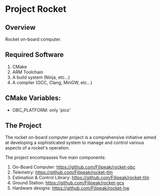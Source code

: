 # Project Rocket

## Overview

Rocket on-board computer.

## Required Software

1. CMake
2. ARM Toolchain
3. A build system (Ninja, etc...)
4. A compiler (GCC, Clang, MinGW, etc...)

## CMake Variables:
   - OBC_PLATFORM: only 'pico'
  
## The Project
The rocket on-board computer project is a comprehensive initiative aimed at developing a sophisticated system to manage and control various aspects of a rocket's operation. 

The project encompasses five main components:
 1. On-Board Computer: https://github.com/Filipeak/rocket-obc
 2. Telemetry: https://github.com/Filipeak/rocket-tlm
 3. Estimation & Control Library: https://github.com/Filipeak/rocket-tlm
 4. Ground Station: https://github.com/Filipeak/rocket-gcs
 5. Hardware designs: https://github.com/Filipeak/rocket-hw
